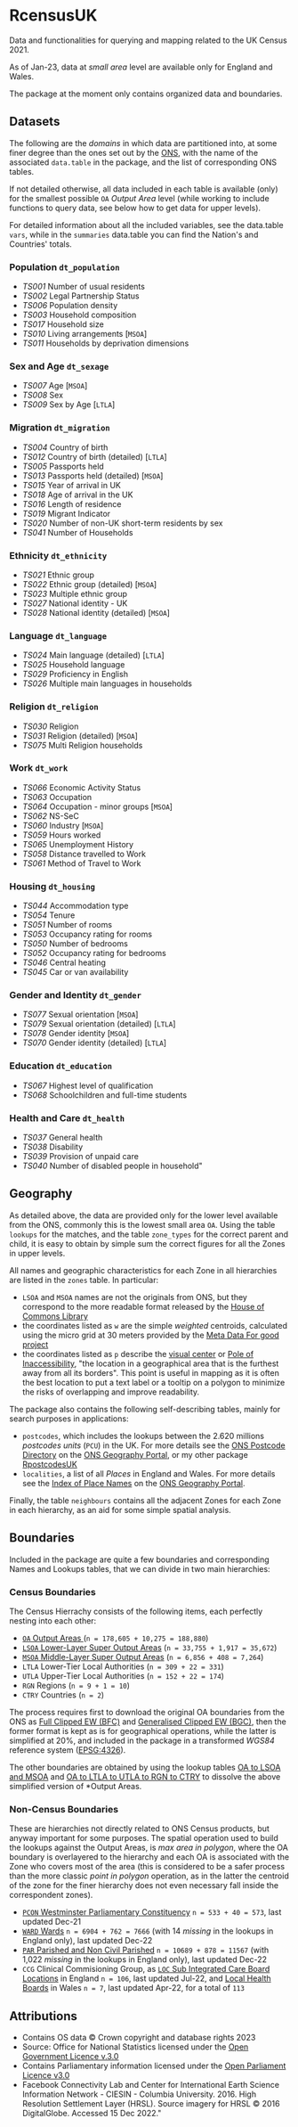 # RcensusUK

Data and functionalities for querying and mapping related to the UK Census 2021.

As of Jan-23, data at *small area* level are available only for England and Wales. 

The package at the moment only contains organized data and boundaries.


## Datasets

The following are the *domains* in which data are partitioned into, at some finer degree than the ones set out by the [ONS](https://www.nomisweb.co.uk/sources/census_2021_bulk), with the name of the associated `data.table` in the package, and the list of corresponding ONS tables. 

If not detailed otherwise, all data included in each table is available (only) for the smallest possible `OA` *Output Area* level (while working to include functions to query data, see below how to get data for upper levels).

For detailed information about all the included variables, see the data.table `vars`, while in the `summaries` data.table you can find the Nation's and Countries' totals. 

### Population `dt_population`
- *TS001* Number of usual residents
- *TS002* Legal Partnership Status
- *TS006* Population density
- *TS003* Household composition
- *TS017* Household size
- *TS010* Living arrangements [`MSOA`]
- *TS011* Households by deprivation dimensions

### Sex and Age `dt_sexage`
- *TS007* Age [`MSOA`]
- *TS008* Sex
- *TS009* Sex by Age [`LTLA`]

### Migration `dt_migration`
- *TS004* Country of birth
- *TS012* Country of birth (detailed) [`LTLA`]
- *TS005* Passports held
- *TS013* Passports held (detailed) [`MSOA`]
- *TS015* Year of arrival in UK
- *TS018* Age of arrival in the UK
- *TS016* Length of residence
- *TS019* Migrant Indicator
- *TS020* Number of non-UK short-term residents by sex
- *TS041* Number of Households

### Ethnicity `dt_ethnicity`
- *TS021* Ethnic group
- *TS022* Ethnic group (detailed) [`MSOA`]
- *TS023* Multiple ethnic group
- *TS027* National identity - UK
- *TS028* National identity (detailed) [`MSOA`]

### Language `dt_language`
- *TS024* Main language (detailed) [`LTLA`]
- *TS025* Household language
- *TS029* Proficiency in English
- *TS026* Multiple main languages in households

### Religion `dt_religion`
- *TS030* Religion
- *TS031* Religion (detailed) [`MSOA`]
- *TS075* Multi Religion households

### Work `dt_work`
- *TS066* Economic Activity Status
- *TS063* Occupation
- *TS064* Occupation - minor groups [`MSOA`]
- *TS062* NS-SeC
- *TS060* Industry [`MSOA`]
- *TS059* Hours worked
- *TS065* Unemployment History
- *TS058* Distance travelled to Work
- *TS061* Method of Travel to Work

### Housing `dt_housing`
- *TS044* Accommodation type
- *TS054* Tenure
- *TS051* Number of rooms
- *TS053* Occupancy rating for rooms
- *TS050* Number of bedrooms
- *TS052* Occupancy rating for bedrooms
- *TS046* Central heating
- *TS045* Car or van availability

### Gender and Identity `dt_gender`
- *TS077* Sexual orientation [`MSOA`]
- *TS079* Sexual orientation (detailed) [`LTLA`]
- *TS078* Gender identity [`MSOA`]
- *TS070* Gender identity (detailed) [`LTLA`]

### Education `dt_education`
- *TS067* Highest level of qualification
- *TS068* Schoolchildren and full-time students

### Health and Care `dt_health`
- *TS037* General health
- *TS038* Disability 
- *TS039* Provision of unpaid care
- *TS040* Number of disabled people in household"


## Geography

As detailed above, the data are provided only for the lower level available from the ONS, commonly this is the lowest small area `OA`. Using the table `lookups` for the matches, and the table `zone_types` for the correct parent and child, it is easy to obtain by simple sum the correct figures for all the Zones in upper levels.

All names and geographic characteristics for each Zone in all hierarchies are listed in the `zones` table. In particular:
- `LSOA` and `MSOA` names are not the originals from ONS, but they correspond to the more readable format released by the [House of Commons Library](https://houseofcommonslibrary.github.io/msoanames/)
- the coordinates listed as `w` are the simple *weighted* centroids, calculated using the micro grid at 30 meters provided by the [Meta Data For good project](https://dataforgood.facebook.com/dfg/tools/high-resolution-population-density-maps)
- the coordinates listed as `p` describe the [visual center](https://blog.mapbox.com/a-new-algorithm-for-finding-a-visual-center-of-a-polygon-7c77e6492fbc) or [Pole of Inaccessibility](https://inaccessibility.net/), "the location in a geographical area that is the furthest away from all its borders". This point is useful in mapping as it is often the best location to put a text label or a tooltip on a polygon to minimize the risks of overlapping and improve readability.

The package also contains the following self-describing tables, mainly for search purposes in applications:
- `postcodes`, which includes the lookups between the 2.620 millions *postcodes units* (`PCU`) in the UK. For more details see the [ONS Postcode Directory](https://geoportal.statistics.gov.uk/search?collection=Dataset&sort=-created&tags=all(PRD_ONSPD)) on the [ONS Geography Portal](https://geoportal.statistics.gov.uk/), or my other package [RpostcodesUK](https://github.com/lvalnegri/RpostcodesUK)
- `localities`, a list of all *Places* in England and Wales. For more details see the [Index of Place Names](https://geoportal.statistics.gov.uk/datasets/index-of-place-names-in-great-britain-december-2022/about) on the [ONS Geography Portal](https://geoportal.statistics.gov.uk/). 

Finally, the table `neighbours` contains all the adjacent Zones for each Zone in each hierarchy, as an aid for some simple spatial analysis.

## Boundaries

Included in the package are quite a few boundaries and corresponding Names and Lookups tables, that we can divide in two main hierarchies:

### Census Boundaries

The Census Hierrachy consists of the following items, each perfectly nesting into each other:
- [`OA` Output Areas ](https://geoportal.statistics.gov.uk/search?collection=Dataset&sort=name&tags=all(BDY_OA%2CDEC_2021)) (`n = 178,605 + 10,275 = 188,880`)
- [`LSOA` Lower-Layer Super Output Areas](https://geoportal.statistics.gov.uk/search?collection=Dataset&sort=name&tags=all(BDY_OA%2CDEC_2021)) 
  (`n = 33,755 + 1,917 = 35,672`)
- [`MSOA` Middle-Layer Super Output Areas](https://geoportal.statistics.gov.uk/search?collection=Dataset&sort=name&tags=all(BDY_OA%2CDEC_2021))
   (`n = 6,856 + 408 = 7,264`)
- `LTLA` Lower-Tier Local Authorities (`n = 309 + 22 = 331`)
- `UTLA` Upper-Tier Local Authorities (`n = 152 + 22 = 174`)
- `RGN` Regions (`n = 9 + 1 = 10`)
- `CTRY` Countries (`n = 2`)

The process requires first to download the original OA boundaries from the ONS as [Full Clipped EW (BFC)](https://geoportal.statistics.gov.uk/maps/output-areas-dec-2021-boundaries-full-clipped-ew-bfc) and [Generalised Clipped EW (BGC)](https://geoportal.statistics.gov.uk/maps/output-areas-dec-2021-boundaries-generalised-clipped-ew-bgc), then the former format is kept as is for geographical operations, while the latter is simplified at 20%, and included in the package in a transformed *WGS84* reference system ([EPSG:4326](https://epsg.io/4326)).

The other boundaries are obtained by using the lookup tables [OA to LSOA and MSOA](https://geoportal.statistics.gov.uk/datasets/output-area-to-lower-layer-super-output-area-to-middle-layer-super-output-area-to-local-authority-district-december-2021-lookup-in-england-and-wales-v2-1) and [OA to LTLA to UTLA to RGN to CTRY](https://geoportal.statistics.gov.uk/datasets/output-area-to-upper-tier-local-authorities-december-2021-lookup-in-england-and-wales-1) to dissolve the above simplified version of *Output Areas.


### Non-Census Boundaries
These are hierarchies not directly related to ONS Census products, but anyway important for some purposes. The spatial operation used to build the lookups against the Output Areas, is *max area in polygon*, where the OA boundary is overlayered to the hierarchy and each OA is associated with the Zone who covers most of the area (this is considered to be a safer process than the more classic *point in polygon* operation, as in the latter the centroid of the zone for the finer hierarchy does not even necessary fall inside the correspondent zones).

- [`PCON` Westminster Parliamentary Constituency]() `n = 533 + 40 = 573`, last updated Dec-21
- [`WARD` Wards](https://geoportal.statistics.gov.uk/maps/wards-december-2022-boundaries-gb-bfc) `n = 6904 + 762 = 7666` (with 14 *missing* in the lookups in England only), last updated Dec-22
- [`PAR` Parished and Non Civil Parished](https://geoportal.statistics.gov.uk/datasets/parishes-and-non-civil-parished-areas-december-2022-ew-bfc) `n = 10689 + 878 = 11567` (with 1,022 *missing* in the lookups in England only), last updated Dec-22
- `CCG` Clinical Commisioning Group, 
  as  [`LOC` Sub Integrated Care Board Locations](https://geoportal.statistics.gov.uk/maps/sub-integrated-care-board-locations-july-2022-en-bfc) in England `n = 106`, last updated Jul-22, 
  and [Local Health Boards](https://geoportal.statistics.gov.uk/maps/local-health-boards-april-2022-wa-bfc-1) in Wales `n = 7`, last updated Apr-22, for a total of `113`


## Attributions
 - Contains OS data © Crown copyright and database rights 2023 
 - Source: Office for National Statistics licensed under the [Open Government Licence v.3.0](http://www.nationalarchives.gov.uk/doc/open-government-licence/version/3/)
 - Contains Parliamentary information licensed under the [Open Parliament Licence v3.0](https://www.parliament.uk/site-information/copyright/open-parliament-licence/)
 - Facebook Connectivity Lab and Center for International Earth Science Information Network - CIESIN - Columbia University. 2016. High Resolution Settlement Layer (HRSL). Source imagery for HRSL © 2016 DigitalGlobe. Accessed 15 Dec 2022."
